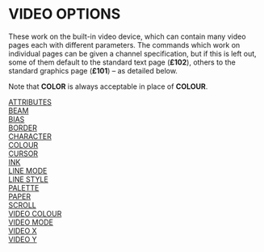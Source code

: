 ﻿# VIDEO OPTIONS

These work on the built-in video device, which can contain many video pages each with different parameters. The commands which work on individual pages can be given a channel specification, but if this is left out, some of them default to the standard text page (**£102**), others to the standard graphics page (**£101**) – as detailed below.

Note that **COLOR** is always acceptable in place of **COLOUR**.

[ATTRIBUTES](man_vo-attributes.md)  
[BEAM](man_vo-beam.md)  
[BIAS](man_vo-bias.md)  
[BORDER](man_vo-border.md)  
[CHARACTER](man_vo-character.md)  
[COLOUR](man_vo-colour.md)  
[CURSOR](man_vo-cursor.md)  
[INK](man_vo-ink.md)  
[LINE MODE](man_vo-line-mode.md)  
[LINE STYLE](man_vo-line-style.md)  
[PALETTE](man_vo-palette.md)  
[PAPER](man_vo-paper.md)  
[SCROLL](man_vo-scroll.md)  
[VIDEO COLOUR](man_vo-video-col.md)  
[VIDEO MODE](man_vo-video-mode.md)  
[VIDEO X](man_vo-video-xy.md)  
[VIDEO Y](man_vo-video-xy.md)  
